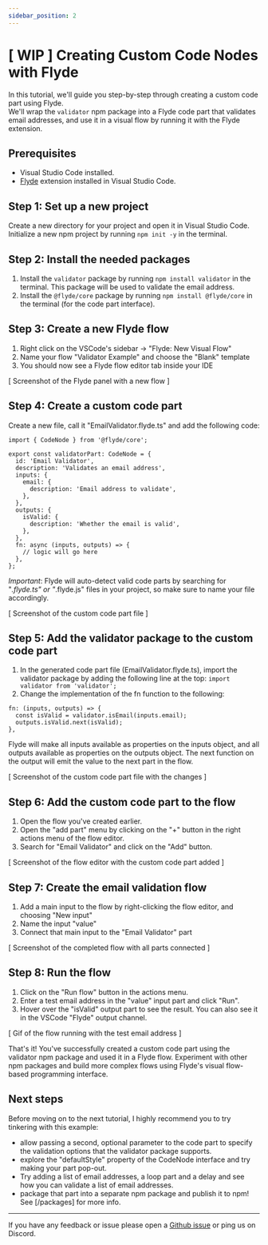 ```yaml
---
sidebar_position: 2
---
```


# [ WIP ] Creating Custom Code Nodes with Flyde

In this tutorial, we'll guide you step-by-step through creating a custom code part using Flyde.  
We'll wrap the `validator` npm package into a Flyde code part that validates email addresses, and use it in a visual flow by running it with the Flyde extension.

## Prerequisites

- Visual Studio Code installed.
- [Flyde](https://marketplace.visualstudio.com/items?itemName=flyde.flyde-vscode) extension installed in Visual Studio Code.

## Step 1: Set up a new project

Create a new directory for your project and open it in Visual Studio Code. Initialize a new npm project by running `npm init -y` in the terminal.

## Step 2: Install the needed packages

1. Install the `validator` package by running `npm install validator` in the terminal. This package will be used to validate the email address.
2. Install the `@flyde/core` package by running `npm install @flyde/core` in the terminal (for the code part interface).

## Step 3: Create a new Flyde flow

1. Right click on the VSCode's sidebar -> "Flyde: New Visual Flow"
2. Name your flow "Validator Example" and choose the "Blank" template
3. You should now see a Flyde flow editor tab inside your IDE

[ Screenshot of the Flyde panel with a new flow ]

## Step 4: Create a custom code part

Create a new file, call it "EmailValidator.flyde.ts" and add the following code:

```
import { CodeNode } from '@flyde/core';

export const validatorPart: CodeNode = {
  id: 'Email Validator',
  description: 'Validates an email address',
  inputs: {
    email: {
      description: 'Email address to validate',
    },
  },
  outputs: {
    isValid: {
      description: 'Whether the email is valid',
    },
  },
  fn: async (inputs, outputs) => {
    // logic will go here
  },
};
```

_Important_: Flyde will auto-detect valid code parts by searching for "_.flyde.ts" or "_.flyde.js" files in your project, so make sure to name your file accordingly.

[ Screenshot of the custom code part file ]

## Step 5: Add the validator package to the custom code part

1. In the generated code part file (EmailValidator.flyde.ts), import the validator package by adding the following line at the top:
   `import validator from 'validator';`
2. Change the implementation of the fn function to the following:

```
fn: (inputs, outputs) => {
  const isValid = validator.isEmail(inputs.email);
  outputs.isValid.next(isValid);
},
```

Flyde will make all inputs available as properties on the inputs object, and all outputs available as properties on the outputs object. The next function on the output will emit the value to the next part in the flow.

[ Screenshot of the custom code part file with the changes ]

## Step 6: Add the custom code part to the flow

1. Open the flow you've created earlier.
2. Open the "add part" menu by clicking on the "+" button in the right actions menu of the flow editor.
3. Search for "Email Validator" and click on the "Add" button.

[ Screenshot of the flow editor with the custom code part added ]

## Step 7: Create the email validation flow

1. Add a main input to the flow by right-clicking the flow editor, and choosing "New input"
2. Name the input "value"
3. Connect that main input to the "Email Validator" part

[ Screenshot of the completed flow with all parts connected ]

## Step 8: Run the flow

1. Click on the "Run flow" button in the actions menu.
2. Enter a test email address in the "value" input part and click "Run".
3. Hover over the "isValid" output part to see the result. You can also see it in the VSCode "Flyde" output channel.

[ Gif of the flow running with the test email address ]

That's it! You've successfully created a custom code part using the validator npm package and used it in a Flyde flow. Experiment with other npm packages and build more complex flows using Flyde's visual flow-based programming interface.

## Next steps

Before moving on to the next tutorial, I highly recommend you to try tinkering with this example:

- allow passing a second, optional parameter to the code part to specify the validation options that the validator package supports.
- explore the "defaultStyle" property of the CodeNode interface and try making your part pop-out.
- Try adding a list of email addresses, a loop part and a delay and see how you can validate a list of email addresses.
- package that part into a separate npm package and publish it to npm! See [/packages] for more info.

---

If you have any feedback or issue please open a [Github issue](https://github.com/FlydeHQ/flyde/issues/new) or ping us on Discord.
